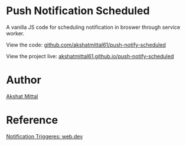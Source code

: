 # Push Notification Scheduled

A vanilla JS code for scheduling notification in broswer through service worker.

View the code: [github.com/akshatmittal61/push-notify-scheduled](https://github.com/akshatmittal61/push-notify-scheduled)

View the project live: [akshatmittal61.github.io/push-notify-scheduled](https://akshatmittal61.github.io/push-notify-scheduled)

# Author

[Akshat Mittal](https://akshatmittal61.vercel.app)

# Reference

[Notification Triggeres: web.dev](https://web.dev/notification-triggers/)
